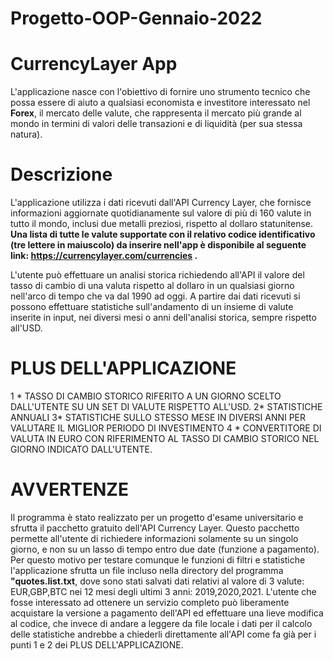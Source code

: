 # Progetto-OOP-Gennaio-2022
# CurrencyLayer App
L'applicazione nasce con l'obiettivo di fornire uno strumento tecnico che possa essere di aiuto a qualsiasi economista e investitore interessato nel **Forex**, il mercato delle valute, che rappresenta il mercato più grande al mondo in termini di valori delle transazioni e di liquidità (per sua stessa natura).
# Descrizione
L'applicazione utilizza i dati ricevuti dall'API Currency Layer, che fornisce informazioni aggiornate quotidianamente sul valore di più di 160 valute in tutto il mondo, inclusi due metalli preziosi, rispetto al dollaro statunitense. 
**Una lista di tutte le valute supportate con il relativo codice identificativo (tre lettere in maiuscolo) da inserire nell'app è disponibile al seguente link: https://currencylayer.com/currencies .**

L'utente può effettuare un analisi storica richiedendo all'API il valore del tasso di cambio di una valuta rispetto al dollaro in un qualsiasi giorno nell'arco di tempo che va dal 1990 ad oggi.
A partire dai dati ricevuti si possono effettuare statistiche sull'andamento di un insieme di valute inserite in input, nei diversi mesi o anni dell'analisi storica, sempre rispetto all'USD.
# PLUS DELL'APPLICAZIONE
1 * TASSO DI CAMBIO STORICO RIFERITO A UN GIORNO SCELTO DALL'UTENTE SU UN SET DI VALUTE RISPETTO ALL'USD.
2* STATISTICHE ANNUALI
3* STATISTICHE SULLO STESSO MESE IN DIVERSI ANNI PER VALUTARE IL MIGLIOR PERIODO DI INVESTIMENTO
4 * CONVERTITORE DI VALUTA IN EURO CON RIFERIMENTO AL TASSO DI CAMBIO STORICO NEL GIORNO INDICATO DALL'UTENTE.
# AVVERTENZE
Il programma è stato realizzato per un progetto d'esame universitario e sfrutta il pacchetto gratuito dell'API Currency Layer. Questo pacchetto permette all'utente di richiedere informazioni solamente su un singolo giorno, e non su un lasso di tempo entro due date (funzione a pagamento).
Per questo motivo per testare comunque le funzioni di filtri e statistiche l'applicazione sfrutta un file incluso nella directory del programma **"quotes.list.txt**, dove sono stati salvati dati relativi al valore di 3 valute: EUR,GBP,BTC
nei 12 mesi degli ultimi 3 anni: 2019,2020,2021.
L'utente che fosse interessato ad ottenere un servizio completo può liberamente acquistare la versione a pagamento dell'API ed effettuare una lieve modifica al codice, che invece di andare a leggere da file locale i dati per il calcolo delle statistiche andrebbe a chiederli direttamente all'API come fa già per i punti 1 e 2 dei PLUS DELL'APPLICAZIONE.
